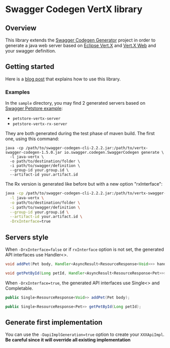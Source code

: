 # Swagger Codegen VertX library

## Overview
This library extends the [Swagger Codegen Generator](https://github.com/swagger-api/swagger-codegen#swagger-code-generator) project in order to generate a java web server based on [Eclipse Vert.X](http://vertx.io) and [Vert.X Web](http://vertx.io/docs/vertx-web/java/) and your swagger definition.

## Getting started 
Here is a [blog post](http://vertx.io/blog/presentation-of-the-vert-x-swagger-project) that explains how to use this library.

### Examples
In the `sample` directory, you may find 2 generated servers based on [Swagger Petstore example](http://petstore.swagger.io/):
* `petstore-vertx-server`
* `petstore-vertx-rx-server`

They are both generated during the test phase of maven build.
The first one, using this command:
```
java -cp /path/to/swagger-codegen-cli-2.2.2.jar:/path/to/vertx-swagger-codegen-1.5.0.jar io.swagger.codegen.SwaggerCodegen generate \
  -l java-vertx \
  -o path/to/destination/folder \
  -i path/to/swagger/definition \
  --group-id your.group.id \
  --artifact-id your.artifact.id
```

The Rx version is generated like before but with a new option "rxInterface":
```bash
java -cp /path/to/swagger-codegen-cli-2.2.2.jar:/path/to/vertx-swagger-codegen-1.5.0.jar io.swagger.codegen.SwaggerCodegen generate \
  -l java-vertx \
  -o path/to/destination/folder \
  -i path/to/swagger/definition \
  --group-id your.group.id \
  --artifact-id your.artifact.id \
  -DrxInterface=true
```

## Servers style
When `-DrxInterface=false` or if `rxInterface` option is not set, the generated API interfaces use Handler<>.
```java
void addPet(Pet body, Handler<AsyncResult<ResourceResponse<Void>>> handler);

void getPetById(Long petId, Handler<AsyncResult<ResourceResponse<Pet>>> handler);
```

When `-DrxInterface=true`, the generated API interfaces use Single<> and Completable.
```java
public Single<ResourceResponse<Void>> addPet(Pet body);

public Single<ResourceResponse<Pet>> getPetById(Long petId);
```

## Generate first implementation
You can use the `-DapiImplGeneration=true` option to create your `XXXApiImpl`. **Be careful since it will override all existing implementation**
